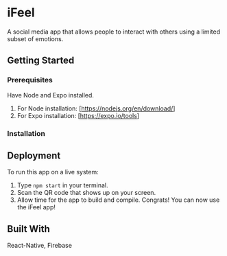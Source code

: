 # iFeel

A social media app that allows people to interact with others using a limited subset of emotions.

## Getting Started


### Prerequisites

Have Node and Expo installed.
1. For Node installation: [<https://nodejs.org/en/download/>]
2. For Expo installation: [<https://expo.io/tools>]

### Installation

## Deployment

To run this app on a live system:
1. Type `npm start` in your terminal.
2. Scan the QR code that shows up on your screen.
3. Allow time for the app to build and compile.
Congrats! You can now use the iFeel app!

## Built With

React-Native, Firebase
